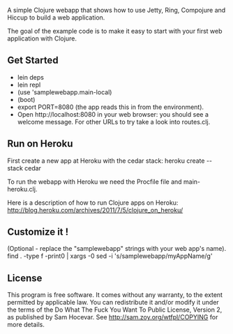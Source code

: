 A simple Clojure webapp that shows how to use Jetty, Ring, Compojure and Hiccup to build a web application.

The goal of the example code is to make it easy to start with your first web application with Clojure.

Get Started
-----------
* lein deps
* lein repl
* (use 'samplewebapp.main-local)
* (boot)
* export PORT=8080 (the app reads this in from the environment).
* Open http://localhost:8080 in your web browser: you should see a welcome message. For other URLs to try take a look into routes.clj.

Run on Heroku
-------------
First create a new app at Heroku with the cedar stack: heroku create --stack cedar <my-app-name>

To run the webapp with Heroku we need the Procfile file and main-heroku.clj.

Here is a description of how to run Clojure apps on Heroku: http://blog.heroku.com/archives/2011/7/5/clojure_on_heroku/

Customize it !
--------------
(Optional - replace the "samplewebapp" strings with your web app's name). 
find . -type f -print0 | xargs -0 sed -i 's/samplewebapp/myAppName/g'


License
-------
This program is free software. It comes without any warranty, to the extent permitted by applicable law. You can redistribute it and/or modify it under the terms of the Do What The Fuck You Want To Public License, Version 2, as published by Sam Hocevar. See http://sam.zoy.org/wtfpl/COPYING for more details.
